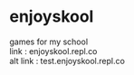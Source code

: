 # enjoyskool
games for my school <br>
link : enjoyskool.repl.co <br>
alt link : test.enjoyskool.repl.co
